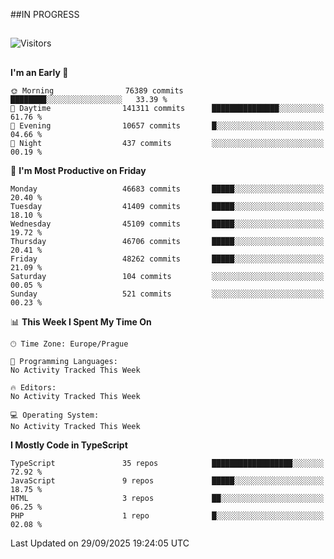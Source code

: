 ##IN PROGRESS
##
![Visitors](https://komarev.com/ghpvc/?username=petrbui&style=for-the-badge&label=Visitors+👀)



##
<!--
[![My GitHub stats](https://github-readme-stats.vercel.app/api?username=petrbui&theme=github_dark)](https://github.com/anuraghazra/github-readme-stats)

[![My wakatime stats](https://github-readme-stats.vercel.app/api/wakatime?username=petrbui&theme=github_dark)](https://github.com/anuraghazra/github-readme-stats)
-->
<!--START_SECTION:waka-->
**I'm an Early 🐤** 

```text
🌞 Morning                76389 commits       ████████░░░░░░░░░░░░░░░░░   33.39 % 
🌆 Daytime                141311 commits      ███████████████░░░░░░░░░░   61.76 % 
🌃 Evening                10657 commits       █░░░░░░░░░░░░░░░░░░░░░░░░   04.66 % 
🌙 Night                  437 commits         ░░░░░░░░░░░░░░░░░░░░░░░░░   00.19 % 
```
📅 **I'm Most Productive on Friday** 

```text
Monday                   46683 commits       █████░░░░░░░░░░░░░░░░░░░░   20.40 % 
Tuesday                  41409 commits       █████░░░░░░░░░░░░░░░░░░░░   18.10 % 
Wednesday                45109 commits       █████░░░░░░░░░░░░░░░░░░░░   19.72 % 
Thursday                 46706 commits       █████░░░░░░░░░░░░░░░░░░░░   20.41 % 
Friday                   48262 commits       █████░░░░░░░░░░░░░░░░░░░░   21.09 % 
Saturday                 104 commits         ░░░░░░░░░░░░░░░░░░░░░░░░░   00.05 % 
Sunday                   521 commits         ░░░░░░░░░░░░░░░░░░░░░░░░░   00.23 % 
```


📊 **This Week I Spent My Time On** 

```text
🕑︎ Time Zone: Europe/Prague

💬 Programming Languages: 
No Activity Tracked This Week

🔥 Editors: 
No Activity Tracked This Week

💻 Operating System: 
No Activity Tracked This Week
```

**I Mostly Code in TypeScript** 

```text
TypeScript               35 repos            ██████████████████░░░░░░░   72.92 % 
JavaScript               9 repos             █████░░░░░░░░░░░░░░░░░░░░   18.75 % 
HTML                     3 repos             ██░░░░░░░░░░░░░░░░░░░░░░░   06.25 % 
PHP                      1 repo              █░░░░░░░░░░░░░░░░░░░░░░░░   02.08 % 
```




 Last Updated on 29/09/2025 19:24:05 UTC
<!--END_SECTION:waka-->
